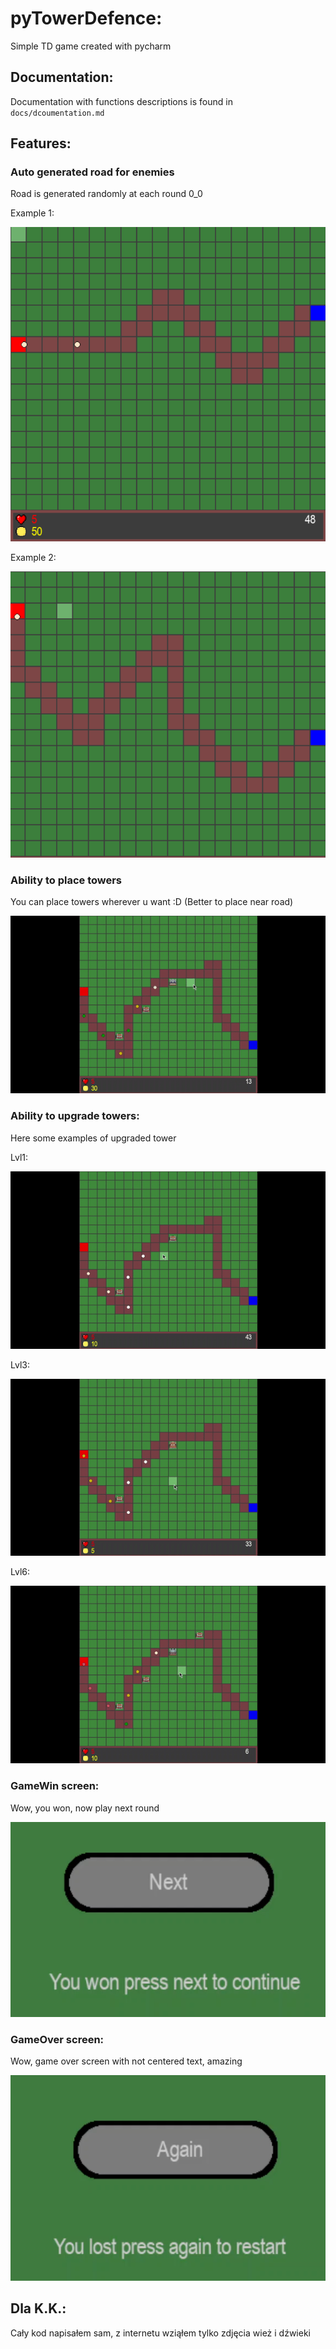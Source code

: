 # pyTowerDefence:
Simple TD game created with pycharm

## Documentation:
Documentation with functions descriptions is found in `docs/dcoumentation.md`

## Features:
### Auto generated road for enemies
Road is generated randomly at each round 0_0

Example 1:

![img.png](photos/road1.png)

Example 2:

![img.png](photos/road2.png)

### Ability to place towers
You can place towers wherever u want :D
(Better to place near road)

![img.gif](photos/placeTowers.gif)


### Ability to upgrade towers:
Here some examples of upgraded tower

Lvl1:

![img.gif](photos/tower1.gif)

Lvl3:

![img.gif](photos/tower3.gif)

Lvl6:

![img.gif](photos/tower6.gif)

### GameWin screen:
Wow, you won, now play next round

![img.png](photos/win.png)

### GameOver screen:
Wow, game over screen with not centered text, amazing

![img.png](photos/loose.png)



## Dla K.K.:
Cały kod napisałem sam, z internetu wziąłem tylko zdjęcia wież i dźwieki
